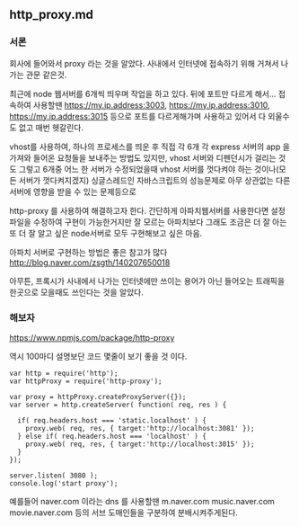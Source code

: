 ## http_proxy.md

### 서론
회사에 들어와서 proxy 라는 것을 알았다. 사내에서 인터넷에 접속하기 위해 거쳐서 나가는 관문 같은것.

최근에 node 웹서버를 6개씩 띄우며 작업을 하고 있다. 뒤에 포트만 다르게 해서...
접속하여 사용할땐 https://my.ip.address:3003, https://my.ip.address:3010, https://my.ip.address:3015 등으로
포트를 다르게해가며 사용하고 있어서 다 외울수도 없고 매번 헷갈린다.

vhost를 사용하여, 하나의 프로세스를 띄운 후 직접 각 6개 각 express 서버의 app 을 가져와
들어온 요청들을 보내주는 방법도 있지만, vhost 서버와 디펜던시가 걸리는 것도 그렇고 6개중 어느 한 서버가 수정되었을때
vhost 서버를 껏다켜야 하는 것이나(모든 서버가 껏다켜지겠지) 싱글스레드인 자바스크립트의 성능문제로 아무 상관없는 다른 서버에 영향을 받을 수 있는 문제등으로

http-proxy 를 사용하여 해결하고자 한다.
간단하게 아파치웹서버를 사용한다면 설정파일을 수정하여 구현이 가능한거지만
잘 모르는 아파치보다 그래도 조금은 더 잘 아는 또 더 잘 알고 싶은 node서버로 모두 구현해보고 싶은 마음.

아파치 서버로 구현하는 방법은 좋은 참고가 많다
http://blog.naver.com/zsgth/140207650018

아무튼,
프록시가 사내에서 나가는 인터넷에만 쓰이는 용어가 아닌 들어오는 트래픽을 한곳으로 모을때도 쓰인다는 것을 알았다.


### 해보자

https://www.npmjs.com/package/http-proxy

역시 100마디 설명보단 코드 몇줄이 보기 좋을 것 이다.

```
var http = require('http');
var httpProxy = require('http-proxy');

var proxy = httpProxy.createProxyServer({});
var server = http.createServer( function( req, res ) {

  if( req.headers.host === 'static.localhost' ) {
    proxy.web( req, res, { target:'http://localhost:3081' });
  } else if( req.headers.host === 'localhost' ) {
    proxy.web( req, res, { target:'http://localhost:3015' });
  }
});

server.listen( 3080 );
console.log('start proxy');
```

예를들어 naver.com 이라는 dns 를 사용할땐
m.naver.com
music.naver.com
movie.naver.com 등의 서브 도매인들을 구분하여 분배시켜주게된다.
